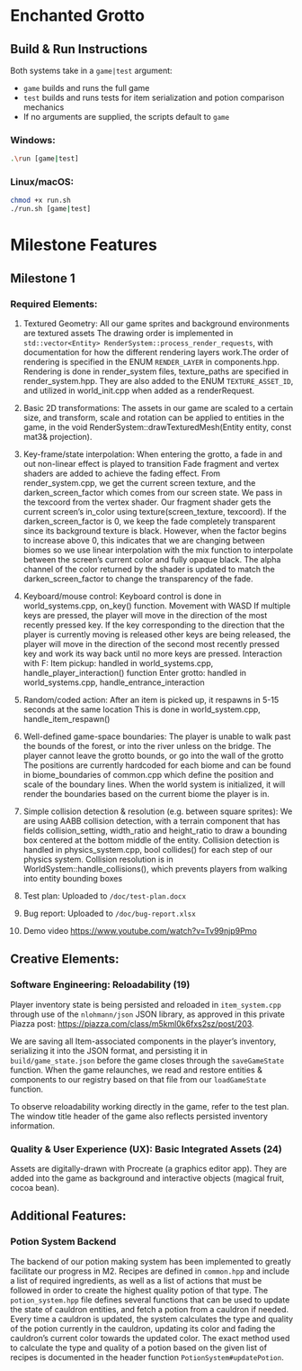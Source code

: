 # Enchanted Grotto

## Build & Run Instructions
Both systems take in a `game|test` argument:
- `game` builds and runs the full game
- `test` builds and runs tests for item serialization and potion comparison mechanics
- If no arguments are supplied, the scripts default to `game`

### Windows:
```bash
.\run [game|test]
```

### Linux/macOS:
```bash
chmod +x run.sh
./run.sh [game|test]
```
# Milestone Features
## Milestone 1

### Required Elements:
1. Textured Geometry:
All our game sprites and background environments are textured assets
The drawing order is implemented in `std::vector<Entity> RenderSystem::process_render_requests`, with documentation for how the different rendering layers work.The order of rendering is specified in the ENUM `RENDER_LAYER` in components.hpp.
Rendering is done in render_system files, texture_paths are specified in render_system.hpp. They are also added to the ENUM `TEXTURE_ASSET_ID`, and utilized in world_init.cpp when added as a renderRequest.

2. Basic 2D transformations:
The assets in our game are scaled to a certain size, and transform, scale and rotation can be applied to entities in the game, in the void RenderSystem::drawTexturedMesh(Entity entity, const mat3& projection).

3. Key-frame/state interpolation:
When entering the grotto, a fade in and out non-linear effect is played to transition
Fade fragment and vertex shaders are added to achieve the fading effect. From render_system.cpp, we get the current screen texture, and the darken_screen_factor which comes from our screen state. We pass in the texcoord from the vertex shader. 
Our fragment shader gets the current screen’s in_color using texture(screen_texture, texcoord). If the darken_screen_factor is 0, we keep the fade completely transparent since its background texture is black. However, when the factor begins to increase above 0, this indicates that we are changing between biomes so we use linear interpolation with the mix function to interpolate between the screen’s current color and fully opaque black. 
The alpha channel of the color returned by the shader is updated to match the darken_screen_factor to change the transparency of the fade.

4. Keyboard/mouse control:
Keyboard control is done in world_systems.cpp, on_key() function. 
Movement with WASD
If multiple keys are pressed, the player will move in the direction of the most recently pressed key. If the key corresponding to the direction that the player is currently moving is released other keys are being released, the player will move in the direction of the second most recently pressed key and work its way back until no more keys are pressed.
Interaction with F:
Item pickup: handled in world_systems.cpp,  handle_player_interaction() function
Enter grotto: handled in world_systems.cpp,  handle_entrance_interaction

5. Random/coded action:
After an item is picked up, it respawns in 5-15 seconds at the same location
This is done in world_system.cpp, handle_item_respawn()

6. Well-defined game-space boundaries:
The player is unable to walk past the bounds of the forest, or into the river unless on the bridge. The player cannot leave the grotto bounds, or go into the wall of the grotto
The positions are currently hardcoded for each biome and can be found in biome_boundaries of common.cpp which define the position and scale of the boundary lines. When the world system is initialized, it will render the boundaries based on the current biome the player is in.

7. Simple collision detection & resolution (e.g. between square sprites):
We are using AABB collision detection, with a terrain component that has fields collision_setting, width_ratio and height_ratio to draw a bounding box centered at the bottom middle of the entity.
Collision detection is handled in physics_system.cpp, bool collides() for each step of our physics system. Collision resolution is in WorldSystem::handle_collisions(), which prevents players from walking into entity bounding boxes

10. Test plan:
Uploaded to `/doc/test-plan.docx`

11. Bug report:
Uploaded to `/doc/bug-report.xlsx`

12. Demo video
https://www.youtube.com/watch?v=Tv99njp9Pmo

## Creative Elements: 
### Software Engineering: Reloadability (19)
Player inventory state is being persisted and reloaded in `item_system.cpp` through use of the `nlohmann/json` JSON library, as approved in this private Piazza post: https://piazza.com/class/m5kml0k6fxs2sz/post/203.

We are saving all Item-associated components in the player’s inventory, serializing it into the JSON format, and persisting it in `build/game_state.json` before the game closes through the `saveGameState` function. When the game relaunches, we read and restore entities & components to our registry based on that file from our `loadGameState` function.

To observe reloadability working directly in the game, refer to the test plan. The window title header of the game also reflects persisted inventory information.

### Quality & User Experience (UX): Basic Integrated Assets (24)
Assets are digitally-drawn with Procreate (a graphics editor app). They are added into the game as background and interactive objects (magical fruit, cocoa bean). 

## Additional Features:
### Potion System Backend
The backend of our potion making system has been implemented to greatly facilitate our progress in M2.
Recipes are defined in `common.hpp` and include a list of required ingredients, as well as a list of actions that must be followed in order to create the highest quality potion of that type.
The `potion_system.hpp` file defines several functions that can be used to update the state of cauldron entities, and fetch a potion from a cauldron if needed.
Every time a cauldron is updated, the system calculates the type and quality of the potion currently in the cauldron, updating its color and fading the cauldron’s current color towards the updated color.
The exact method used to calculate the type and quality of a potion based on the given list of recipes is documented in the header function `PotionSystem#updatePotion`.


